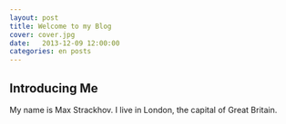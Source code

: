 ```yaml
---
layout: post
title: Welcome to my Blog
cover: cover.jpg
date:   2013-12-09 12:00:00
categories: en posts
---
```


## Introducing Me

My name is Max Strackhov. I live in London, the capital of Great Britain.
